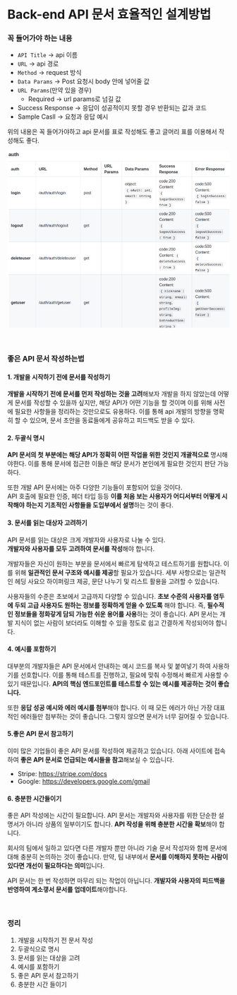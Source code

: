 # Back-end API 문서 효율적인 설계방법

### 꼭 들어가야 하는 내용
- `API Title` -> api 이름
- `URL` -> api 경로
- `Method` -> request 방식
- `Data Params` -> Post 요청시 body 안에 넣어줄 값
- `URL Params`(만약 있을 경우)
  - Required -> url params로 넘길 값
- Success Response -> 응답이 성공적이지 못할 경우 반환되는 값과 코드
- Sample Casll -> 요청과 응답 예시

위의 내용은 꼭 들어가야하고 api 문서를 표로 작성해도 좋고 글머리 표를 이용해서 작성해도 좋다.

![api docs](./image/apidocs.png)

<br>

### 좋은 API 문서 작성하는법

#### 1. 개발을 시작하기 전에 문서를 작성하기


**개발을 시작하기 전에 문서를 먼저 작성하는 것을 고려**해보자 개발을 하지 않았는데 어떻게 문서를 작성할 수 있을까 싶지만, 해당 API가 어떤 기능을 할 것이며 이를 위해 사전에 필요한 사항들을 정리하는 것만으로도 유용하다.
이를 통해 api 개발의 방향을 명확히 할 수 있으며, 문서 초안을 동료들에게 공유하고 피드백도 받을 수 있다.

#### 2. 두괄식 명시

**API 문서의 첫 부분에는 해당 API가 정확히 어떤 작업을 위한 것인지 개괄적으로** 명시해야한다. 이를 통해 문서에 접근한 이들은 해당 문서가 본인에게 필요한 것인지 판단 가능하다.  
  
또한 개발 API 문서에는 아주 다양한 기능들이 포함되어 있을 것이다.  
API 호출에 필요한 인증, 헤더 타입 등등 **이를 처음 보는 사용자가 어디서부터 어떻게 시작해야 하는지 기초적인 사항들을 도입부에서 설명**하는 것이 좋다.

#### 3. 문서를 읽는 대상자 고려하기


API  문서를 읽는 대상은 크게 개발자와 사용자로 나눌 수 있다.  
**개발자와 사용자를 모두 고려하여 문서를 작성**해야 합니다.  
  
개발자들은 자신이 원하는 부분을 문서에서 빠르게 탐색하고 테스트하기를 원합니다. 이를 위해 **일관적인 문서 구조와 예시를 제공**할 필요가 있습니다. 세부 사항으로는 일관적인 헤딩 사요으 하이퍼링크 제공, 문단 나누기 및 리스트 활용을 고려할 수 있습니다.  
  
사용자들의 수준은 초보에서 고급까지 다양할 수 있습니다. **초보 수준의 사용자를 염두에 두되 고급 사용자도 원하는 정보를 정확하게 얻을 수 있도록** 해야 합니다. 즉, **필수적인 정보들을 정화갛게 담되 가능한 쉬운 용어를 사용**하는 것이 좋습니다. API 문서는 개발 지식이 없는 사람이 보더라도 이해할 수 있을 정도로 쉽고 간결하게 작성되어야 합니다.

#### 4. 예시를 포함하기  


대부분의 개발자들은 API 문서에서 안내하는 예시 코드를 복사 및 붙여넣기 하여 사용하기를 선호합니다. 이를 통해 테스트를 진행하고, 필요에 맞춰 수정해서 빠르게 사용할 수 있기 때문입니다. **API의 핵심 엔드포인트를 테스트할 수 있는 예시를 제공하는 것이 좋습니다.**  

또한 **응답 성공 예시와 에러 예시를 첨부**해야 합니다. 이 때 모든 에러가 아닌 가장 대표적인 에러들만 첨부하는 것이 좋습니다. 그렇지 않으면 문서가 너무 길어질 수 있습니다.


#### 5.좋은 API 문서 참고하기
이미 많은 기업들이 좋은 API 문서를 작성하여 제공하고 있습니다. 아래 사이트에 접속하여 **좋은 API 문서로 언급되는 예시들을 참고**해보실 수 있습니다.

- Stripe: https://stripe.com/docs
- Google: https://developers.google.com/gmail

#### 6. 충분한 시간들이기

좋은 API 작성에는 시간이 필요합니다. API 문서는 개발자와 사용자를 위한 단순한 설명서가 아니라 상품의 일부이기도 합니다. **API 작성을 위해 충분한 시간을 확보**해야 합니다.  
  
회사의 팀에서 일하고 있다면 다른 개발자 뿐만 아니라 기술 문서 작성자와 함께 문서에 대해 충분히 논의하는 것이 좋습니다. 만약, 팀 내부에서 **문서를 이해하지 못하는 사람이 있다면 개선이 필요하다는 의미**입니다.

  
API 문서는 한 번 작성하면 마무리 되는 작업이 아닙니다. **개발자와 사용자의 피드백을 반영하여 계소갷서 문서를 업데이트**해야합니다.

<br>

### 정리
1. 개발을 시작하기 전 문서 작성
2. 두괄식으로 명시
3. 문서를 읽는 대상을 고려
4. 예시를 포함하기
5. 좋은 API 문서 참고하기
6. 충분한 시간 들이기